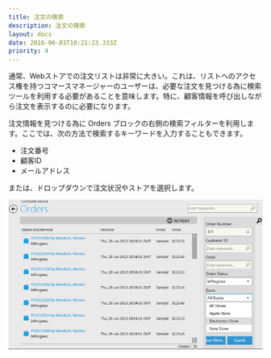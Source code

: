 ```yaml
---
title: 注文の検索
description: 注文の検索
layout: docs
date: 2016-06-03T10:21:23.333Z
priority: 4
---
```

通常、Webストアでの注文リストは非常に大きい。これは、リストへのアクセス権を持つコマースマネージャーのユーザーは、必要な注文を見つける為に検索ツールを利用する必要があることを意味します。特に、顧客情報を呼び出しながら注文を表示するのに必要になります。

注文情報を見つける為に Orders ブロックの右側の検索フィルターを利用します。ここでは、次の方法で検索するキーワードを入力することもできます。

* 注文番号
* 顧客ID
* メールアドレス

または、ドロップダウンで注文状況やストアを選択します。

![](../../../assets/images/docs/order-search.png)